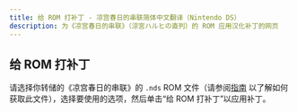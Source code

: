 ```yaml
---
title: 给 ROM 打补丁 - 凉宫春日的串联简体中文翻译（Nintendo DS）
description: 为《凉宫春日的串联》（涼宮ハルヒの直列）的 ROM 应用汉化补丁的网页
---
```


## 给 ROM 打补丁

请选择你转储的《凉宫春日的串联》的 `.nds` ROM 文件（请参阅[指南](/zh-hans/chokuretsu/guide) 以了解如何获取此文件），选择要使用的选项，然后单击“给 ROM 打补丁”以应用补丁。